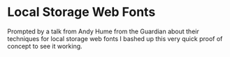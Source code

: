 # Local Storage Web Fonts

Prompted by a talk from Andy Hume from the Guardian about their techniques for local storage web fonts I bashed up this very quick proof of concept to see it working.
